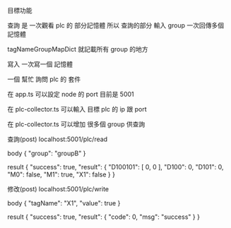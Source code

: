 
目標功能

查詢 是 一次觀看 plc 的 部分記憶體
所以 查詢的部分 輸入 group  一次回傳多個 記憶體

tagNameGroupMapDict 就記載所有 group 的地方

寫入 一次寫一個 記憶體




一個 幫忙 詢問 plc 的 套件

在 app.ts 可以設定 node 的 port 目前是 5001

在 plc-collector.ts 可以輸入 目標 plc 的 ip 跟 port

在 plc-collector.ts 可以增加 很多個 group 供查詢


查詢(post)
localhost:5001/plc/read

body
{
	"group": "groupB"
}

result
{
    "success": true,
    "result": {
        "D100101": [
            0,
            0
        ],
        "D100": 0,
        "D101": 0,
        "M0": false,
        "M1": true,
        "X1": false
    }
}

修改(post)
localhost:5001/plc/write

body
{
	"tagName": "X1",
	"value": true
}

result
{
    "success": true,
    "result": {
        "code": 0,
        "msg": "success"
    }
}